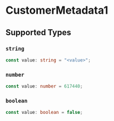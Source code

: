 # CustomerMetadata1


## Supported Types

### `string`

```typescript
const value: string = "<value>";
```

### `number`

```typescript
const value: number = 617440;
```

### `boolean`

```typescript
const value: boolean = false;
```

